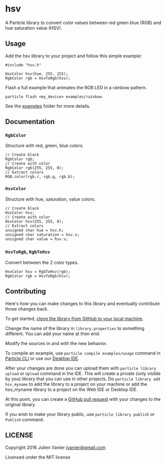 # hsv

A Particle library to convert color values between red green blue (RGB) and hue saturation value (HSV).

## Usage

Add the hsv library to your project and follow this simple example:

```
#include "hsv.h"

HsvColor hsv(hue, 255, 255);
RgbColor rgb = HsvToRgb(hsv);
```

Flash a full example that animates the RGB LED in a rainbow pattern.
```
particle flash <my_device> examples/rainbow
```

See the [examples](examples) folder for more details.

## Documentation

### `RgbColor`

Structure with red, green, blue colors.

```
// Create black
RgbColor rgb;
// Create with color
RgbColor rgb(255, 255, 0);
// Extract colors
RGB.color(rgb.r, rgb.g, rgb.b);
```

### `HsvColor`

Structure with hue, saturation, value colors.

```
// Create black
HsvColor hsv;
// Create with color
HsvColor hsv(255, 255, 0);
// Extract colors
unsigned char hue = hsv.h;
unsigned char saturation = hsv.s;
unsigned char value = hsv.v;
```

### `HsvToRgb`, `RgbToHsv`

Convert between the 2 color types.

```
HsvColor hsv = RgbToHsv(rgb);
RgbColor rgb = HsvToRgb(hsv);
```

## Contributing

Here's how you can make changes to this library and eventually contribute those changes back.

To get started, [clone the library from GitHub to your local machine](https://help.github.com/articles/cloning-a-repository/).

Change the name of the library in `library.properties` to something different. You can add your name at then end.

Modify the sources in <src> and <examples> with the new behavior.

To compile an example, use `particle compile examples/usage` command in [Particle CLI](https://docs.particle.io/guide/tools-and-features/cli#update-your-device-remotely) or use our [Desktop IDE](https://docs.particle.io/guide/tools-and-features/dev/#compiling-code).

After your changes are done you can upload them with `particle library upload` or `Upload` command in the IDE. This will create a private (only visible by you) library that you can use in other projects. Do `particle library add hsv_myname` to add the library to a project on your machine or add the hsv_myname library to a project on the Web IDE or Desktop IDE.

At this point, you can create a [GitHub pull request](https://help.github.com/articles/about-pull-requests/) with your changes to the original library. 

If you wish to make your library public, use `particle library publish` or `Publish` command.

## LICENSE
Copyright 2016 Julien Vanier <jvanier@gmail.com>

Licensed under the MIT license
